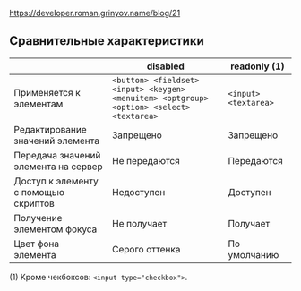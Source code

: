 

https://developer.roman.grinyov.name/blog/21


## Сравнительные характеристики

|                                      | disabled                                                                                      | readonly (1)             |
|--------------------------------------|-----------------------------------------------------------------------------------------------|--------------------------|
| Применяется к элементам              | ```<button> <fieldset> <input> <keygen> <menuitem> <optgroup> <option> <select> <textarea>``` | ```<input> <textarea>``` |
| Редактирование значений элемента     | Запрещено                                                                                     | Запрещено                |
| Передача значений элемента на сервер | Не передаются                                                                                 | Передаются               |
| Доступ к элементу с помощью скриптов | Недоступен                                                                                    | Доступен                 |
| Получение элементом фокуса           | Не получает                                                                                   | Получает                 |
| Цвет фона элемента                   | Серого оттенка                                                                                | По умолчанию             |

(1) Кроме чекбоксов: ```<input type="checkbox">```.


	
	
	
	
	
